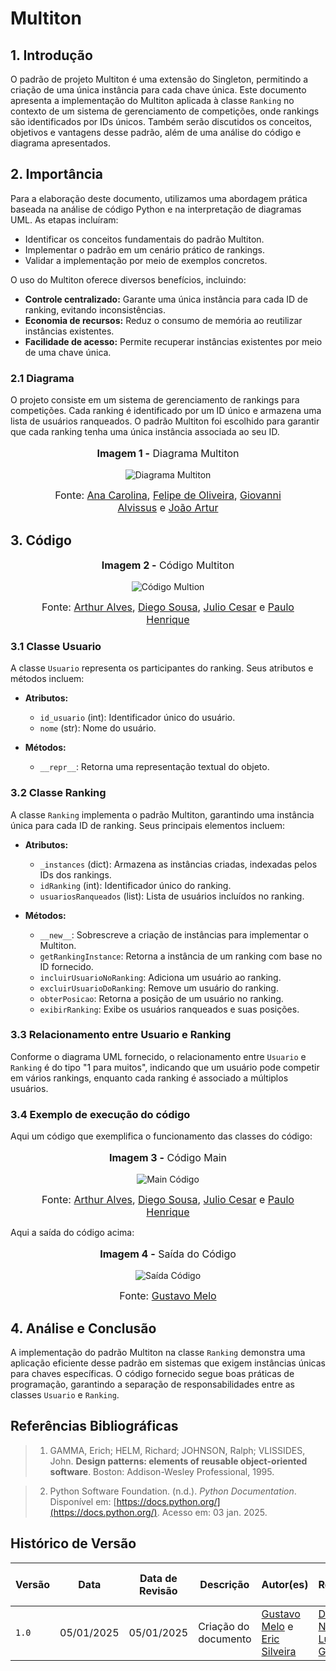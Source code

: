 # **Multiton**

## **1. Introdução**

O padrão de projeto Multiton é uma extensão do Singleton, permitindo a criação de uma única instância para cada chave única. Este documento apresenta a implementação do Multiton aplicada à classe `Ranking` no contexto de um sistema de gerenciamento de competições, onde rankings são identificados por IDs únicos. Também serão discutidos os conceitos, objetivos e vantagens desse padrão, além de uma análise do código e diagrama apresentados.

## **2. Importância**

Para a elaboração deste documento, utilizamos uma abordagem prática baseada na análise de código Python e na interpretação de diagramas UML. As etapas incluíram:

- Identificar os conceitos fundamentais do padrão Multiton.
- Implementar o padrão em um cenário prático de rankings.
- Validar a implementação por meio de exemplos concretos.

O uso do Multiton oferece diversos benefícios, incluindo:

- **Controle centralizado:** Garante uma única instância para cada ID de ranking, evitando inconsistências.
- **Economia de recursos:** Reduz o consumo de memória ao reutilizar instâncias existentes.
- **Facilidade de acesso:** Permite recuperar instâncias existentes por meio de uma chave única.

### **2.1 Diagrama**

O projeto consiste em um sistema de gerenciamento de rankings para competições. Cada ranking é identificado por um ID único e armazena uma lista de usuários ranqueados. O padrão Multiton foi escolhido para garantir que cada ranking tenha uma única instância associada ao seu ID.

<center>
<div style="max-width:800px;">
<figure markdown>
<font size="3"><p style="text-align: center"><b>Imagem 1 -</b> Diagrama Multiton</p></font>

![Diagrama Multiton](../../assets/gof-criacional-multiton.png)

<font size="3"><p style="text-align: center">Fonte: [Ana Carolina](https://github.com/CarolCoCe), [Felipe de Oliveira](https://github.com/M0tt1nh4), [Giovanni Alvissus](https://github.com/giovanniacg) e [João Artur](https://github.com/joao-artl)</p></font>
</figure>
</div>
</center>

## **3. Código**

<center>
<div style="max-width:850px;">
<figure markdown>
<font size="3"><p style="text-align: center"><b>Imagem 2 -</b> Código Multiton</p></font>

![Código Multion](../../assets/gof-criacional-multiton-codigo.png)

<font size="3"><p style="text-align: center">Fonte: [Arthur Alves](https://github.com/Arthrok), [Diego Sousa](https://github.com/DiegoSousaLeite), [Julio Cesar](https://github.com/julio-dourado) e [Paulo Henrique](https://github.com/paulomh)</p></font>
</figure>
</div>
</center>

### **3.1 Classe Usuario**

A classe `Usuario` representa os participantes do ranking. Seus atributos e métodos incluem:

- **Atributos:**
  - `id_usuario` (int): Identificador único do usuário.
  - `nome` (str): Nome do usuário.

- **Métodos:**
  - `__repr__`: Retorna uma representação textual do objeto.

### **3.2 Classe Ranking**

A classe `Ranking` implementa o padrão Multiton, garantindo uma instância única para cada ID de ranking. Seus principais elementos incluem:

- **Atributos:**
  - `_instances` (dict): Armazena as instâncias criadas, indexadas pelos IDs dos rankings.
  - `idRanking` (int): Identificador único do ranking.
  - `usuariosRanqueados` (list): Lista de usuários incluídos no ranking.

- **Métodos:**
  - `__new__`: Sobrescreve a criação de instâncias para implementar o Multiton.
  - `getRankingInstance`: Retorna a instância de um ranking com base no ID fornecido.
  - `incluirUsuarioNoRanking`: Adiciona um usuário ao ranking.
  - `excluirUsuarioDoRanking`: Remove um usuário do ranking.
  - `obterPosicao`: Retorna a posição de um usuário no ranking.
  - `exibirRanking`: Exibe os usuários ranqueados e suas posições.

### **3.3 Relacionamento entre Usuario e Ranking**

Conforme o diagrama UML fornecido, o relacionamento entre `Usuario` e `Ranking` é do tipo "1 para muitos", indicando que um usuário pode competir em vários rankings, enquanto cada ranking é associado a múltiplos usuários.

### **3.4 Exemplo de execução do código**

Aqui um código que exemplifica o funcionamento das classes do código:

<center>
<div style="max-width:750px;">
<figure markdown>
<font size="3"><p style="text-align: center"><b>Imagem 3 -</b> Código Main</p></font>

![Main Código](../../assets/gof-criacional-multiton-main.png)

<font size="3"><p style="text-align: center">Fonte: [Arthur Alves](https://github.com/Arthrok), [Diego Sousa](https://github.com/DiegoSousaLeite), [Julio Cesar](https://github.com/julio-dourado) e [Paulo Henrique](https://github.com/paulomh)</p></font>
</figure>
</div>
</center>

Aqui a saída do código acima:

<center>
<div style="max-width:750px;">
<figure markdown>
<font size="3"><p style="text-align: center"><b>Imagem 4 -</b> Saída do Código</p></font>

![Saída Código](../../assets/gof-criacional-multiton-saida.png)

<font size="3"><p style="text-align: center">Fonte: [Gustavo Melo](https://github.com/gusrberto)</p></font>
</figure>
</div>
</center>

## **4. Análise e Conclusão**

A implementação do padrão Multiton na classe `Ranking` demonstra uma aplicação eficiente desse padrão em sistemas que exigem instâncias únicas para chaves específicas. O código fornecido segue boas práticas de programação, garantindo a separação de responsabilidades entre as classes `Usuario` e `Ranking`.

## **Referências Bibliográficas**

> 1. GAMMA, Erich; HELM, Richard; JOHNSON, Ralph; VLISSIDES, John. **Design patterns: elements of reusable object-oriented software**. Boston: Addison-Wesley Professional, 1995.

> 2. Python Software Foundation. (n.d.). *Python Documentation*. Disponível em: [https://docs.python.org/](https://docs.python.org/). Acesso em: 03 jan. 2025.

## **Histórico de Versão**

| Versão | Data | Data de Revisão | Descrição | Autor(es) | Revisor(es) | Detalhes da revisão |
| --- | --- | --- | --- | --- | --- | --- |
| `1.0` | 05/01/2025 | 05/01/2025 | Criação do documento | [Gustavo Melo](https://github.com/gusrberto) e [Eric Silveira](https://github.com/ericbky) | [Danilo Naves](https://github.com/DaniloNavesS) e [Luiz Gustavo](https://github.com/LuizGust4vo) | [#7](https://github.com/UnBArqDsw2024-2/2024.2_G3_Aprender_Entrega_03/pull/7) |